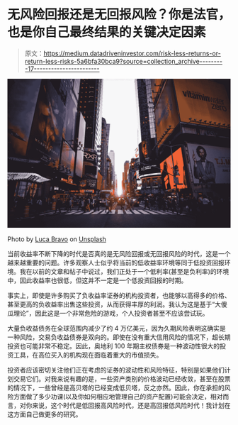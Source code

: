 # 无风险回报还是无回报风险？你是法官，也是你自己最终结果的关键决定因素

> 原文：<https://medium.datadriveninvestor.com/risk-less-returns-or-return-less-risks-5a6bfa30bca9?source=collection_archive---------17----------------------->

![](img/f9e5446d26b343ba13ca1ed58223099b.png)

Photo by [Luca Bravo](https://unsplash.com/@lucabravo?utm_source=medium&utm_medium=referral) on [Unsplash](https://unsplash.com?utm_source=medium&utm_medium=referral)

当前收益率不断下降的时代是否真的是无风险回报或无回报风险的时代，这是一个越来越重要的问题。许多观察人士似乎将当前的低收益率环境等同于低投资回报环境。我在以前的文章和帖子中说过，我们正处于一个低利率(甚至是负利率)的环境中，因此收益率也很低，但这并不一定是一个低投资回报的时期。

事实上，即使是许多购买了负收益率证券的机构投资者，也能够以高得多的价格、甚至更高的负收益率出售这些投资，从而获得丰厚的利润。我认为这是基于“大傻瓜理论”，因此这是一个非常危险的游戏，个人投资者甚至不应该尝试玩。

大量负收益债务在全球范围内减少了约 4 万亿美元，因为久期风险表明这确实是一种风险，交易负收益债券是双向的。即使在没有重大信用风险的情况下，超长期投资也可能非常不稳定。因此，奥地利 100 年期主权债券是一种波动性很大的投资工具，在高位买入的机构现在面临着重大的市值损失。

投资者应该密切关注他们正在考虑的证券的波动性和风险特征，特别是如果他们计划交易它们。对我来说有趣的是，一些资产类别的价格波动已经收敛，甚至在股票的情况下，一些曾经是高贝塔的已经变成低贝塔，反之亦然。因此，你在承担的风险方面做了多少功课(以及你如何相应地管理自己的资产配置)可能会决定，相对而言，对你来说，这个时代是低回报高风险时代，还是高回报低风险时代！我计划在这方面自己做更多的研究。
